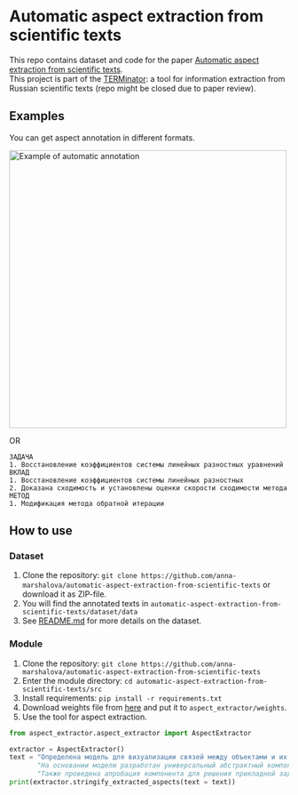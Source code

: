 # Automatic aspect extraction from scientific texts
This repo contains dataset and code for the paper [Automatic aspect extraction from scientific texts](https://arxiv.org/abs/2310.04074).  
This project is part of the [TERMinator](https://github.com/iis-research-team/terminator): a tool for information extraction from Russian scientific texts (repo might be closed due to paper review).


## Examples

You can get aspect annotation in different formats.

<img alt = "Example of automatic annotation" src="https://github.com/anna-marshalova/automatic-aspect-extraction-from-scientific-texts/assets/78635473/5df954f4-00a4-4e74-b150-119bd63cf982" width='500'>

OR

```
ЗАДАЧА
1. Восстановление коэффициентов системы линейных разностных уравнений
ВКЛАД
1. Восстановление коэффициентов системы линейных разностных
2. Доказана сходимость и установлены оценки скорости сходимости метода
МЕТОД
1. Модификация метода обратной итерации
```

## How to use

### Dataset
1. Clone the repository: `git clone https://github.com/anna-marshalova/automatic-aspect-extraction-from-scientific-texts` or download it as ZIP-file.
2. You will find the annotated texts in  `automatic-aspect-extraction-from-scientific-texts/dataset/data`
3. See [README.md](https://github.com/anna-marshalova/automatic-aspect-extraction-from-scientific-texts/tree/cf428820e8e48e4723fea1b6eb9aef7d6a8d7f6f/dataset) for more details on the dataset.

### Module
1. Clone the repository: `git clone https://github.com/anna-marshalova/automatic-aspect-extraction-from-scientific-texts`
2. Enter the module directory: `cd automatic-aspect-extraction-from-scientific-texts/src`
3. Install requirements: `pip install -r requirements.txt`
4. Download weights file from [here](https://disk.yandex.ru/d/31i9D65Z25cj6Q) and put it to `aspect_extractor/weights`.
5. Use the tool for aspect extraction.

```python
from aspect_extractor.aspect_extractor import AspectExtractor

extractor = AspectExtractor()
text = "Определена модель для визуализации связей между объектами и их атрибутами в различных процессах. "
       "На основании модели разработан универсальный абстрактный компонент графического пользовательского интерфейса и приведены примеры его программной реализации. "
       "Также проведена апробация компонента для решения прикладной задачи по извлечению информации из документов."
print(extractor.stringify_extracted_aspects(text = text))
```
